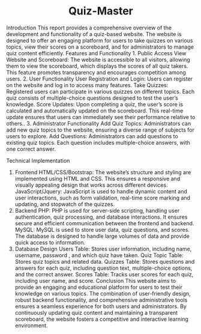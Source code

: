 <div align="center">
  <h1>Quiz-Master</h1>
</div>
Introduction
This report provides a comprehensive overview of the development and functionality of a quiz-based website. The website is designed to offer an engaging platform for users to take quizzes on various topics, view their scores on a scoreboard, and for administrators to manage quiz content efficiently.
Features and Functionality
1. Public Access
View Website and Scoreboard: The website is accessible to all visitors, allowing them to view the scoreboard, which displays the scores of all quiz takers. This feature promotes transparency and encourages competition among users.
2. User Functionality
User Registration and Login: Users can register on the website and log in to access many features.
Take Quizzes: Registered users can participate in various quizzes on different topics. Each quiz consists of multiple-choice questions designed to test the user’s knowledge.
Score Updates: Upon completing a quiz, the user’s score is calculated and automatically updated on the scoreboard. This real-time update ensures that users can immediately see their performance relative to others..
3. Administrator Functionality
Add Quiz Topics: Administrators can add new quiz topics to the website, ensuring a diverse range of subjects for users to explore.
Add Questions: Administrators can add questions to existing quiz topics. Each question includes multiple-choice answers, with one correct answer.

Technical Implementation


1. Frontend
HTML/CSS/Bootstrap: The website’s structure and styling are implemented using HTML and CSS. This ensures a responsive and visually appealing design that works across different devices.
JavaScript/Jquery: JavaScript is used to handle dynamic content and user interactions, such as form validation, real-time score marking and  updating, and stopwatch of the quizzes.
2. Backend
PHP: PHP is used for server-side scripting, handling user authentication, quiz processing, and database interactions. It ensures secure and efficient communication between the frontend and backend.
MySQL: MySQL is used to store user data, quiz questions, and scores. The database is designed to handle large volumes of data and provide quick access to information.
3. Database Design
Users Table: Stores user information, including name, username, password , and which quiz have taken.
Quiz Topic Table: Stores quiz topics and related data. 
Quizzes Table: Stores questions and answers for each quiz, including question text, multiple-choice options, and the correct answer.
Scores Table: Tracks user scores for each quiz, including user name, and score.
Conclusion
This website aims to provide an engaging and educational platform for users to test their knowledge on various topics. The combination of user-friendly design, robust backend functionality, and comprehensive administrative tools ensures a seamless experience for both users and administrators. By continuously updating quiz content and maintaining a transparent scoreboard, the website fosters a competitive and interactive learning environment.
